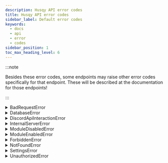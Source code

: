 ```yaml
---
description: Husqy API error codes
title: Husqy API error codes
sidebar_label: Default error codes
keywords:
  - docs
  - api
  - error
  - codes
sidebar_position: 1
toc_max_heading_level: 6
---
```


:::note

Besides these error codes, some endpoints may raise other error codes specifically for that endpoint. These will be described at the documentation for those endpoints!

:::

<details>
  <summary>BadRequestError</summary>

Returned when a request is send that is not conform the desired query parameters or body data.

Returns:

```
{
  "success": False,
  "data": {},
  "error": {
      "code": 400,
      "message": "Bad Request Error! No data found in request!",
  },
}
```

</details>

<details>
  <summary>DatabaseError</summary>

Returned when an interaction with Husqy's database failes causing the Husqy API not being able to handle the request correctly.

Returns:

```
{
  "success": False,
  "data": {},
  "error": {
      "code": 803,
      "message": "Unable to edit the database for the guild!",
  },
}
```

</details>

<details>
  <summary>DiscordApiInteractionError</summary>

Returned when an interaction with the Discord API fails causing the Husqy API not being able to handle the request correctly.

Returns:

```
{
  "success": False,
  "data": {},
  "error": {
      "code": 804,
      "message": "Got an error interacting with the Discord API. Does Husqy have the right permissions?",
  },
}
```

</details>

<details>
  <summary>InternalServerError</summary>

Returned when the Husqy API is not able to successfully handle the request, which is not directly known. When this error keeps occuring, please let us know!

Returns:

```
{
  "success": False,
  "data": {},
  "error": {
      "code": 500,
      "message": "Internal Server Error! Something went wrong, please retry or contact our support!",
  },
}
```

</details><details>
  <summary>ModuleDisabledError</summary>

Returns when a request is done to a Module Husqy API but the request cannot be handled because the module is disabled.

Returns:

```
{
  "success": False,
  "data": {},
  "error": {
      "code": 800,
      "message": "This module is disabled for this guild!",
  },
}
```

</details>

<details>
  <summary>ModuleEnabledError</summary>

Returns when a request is done to a Module Husqy API but the request cannot be handled because the module is enabled.

Returns:

```
{
  "success": False,
  "data": {},
  "error": {
      "code": 801,
      "message": "This module is enabled for this guild!",
  },
}
```

</details>

<details>
  <summary>ForbiddenError</summary>

Returns when you do not have access to the resource but are authenticated.

Returns:

```
{
  "success": False,
  "data": {},
  "error": {
      "code": 403,
      "message": "Forbidden! You are not allowed to access this resource!",
  },
}
```

</details>

<details>
  <summary>NotFoundError</summary>

Returns when a page is not found.

Returns:

```
{
  "success": False,
  "data": {},
  "error": {
      "code": 404,
      "message": "Not Found! The requested URL does not exist!",
  },
}
```

</details>

<details>
  <summary>SettingsError</summary>

Returns when the settings value of a fetched settings is not what the Husqy API expects its to be.

Returns:

```
{
  "success": False,
  "data": {},
  "error": {
      "code": 802,
      "message": "Unable to fetch the settings of the guild!",
  },
}
```

</details>

<details>
  <summary>UnauthorizedError</summary>

Returns when the person or application making the request is not authorized to make the request.

Returns:

```
{
  "success": False,
  "data": {},
  "error": {
      "code": 401,
      "message": "Unauthorized! You are not allowed to access this endpoint",
  },
}
```

</details>